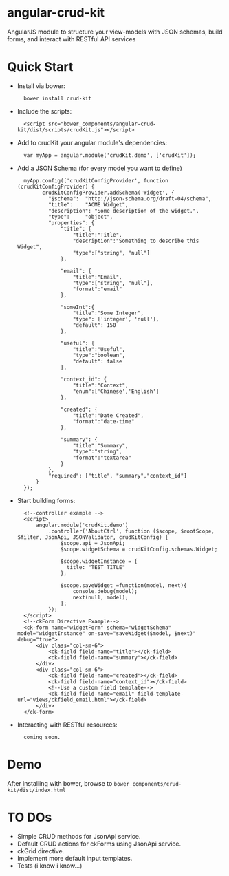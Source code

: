 angular-crud-kit
================

AngularJS module to structure your view-models with JSON schemas, build forms, and interact with RESTful API services

Quick Start
================

- Install via bower:

        bower install crud-kit


- Include the scripts:

        <script src="bower_components/angular-crud-kit/dist/scripts/crudKit.js"></script>


- Add to crudKit your angular module's dependencies:

        var myApp = angular.module('crudKit.demo', ['crudKit']);


- Add a JSON Schema (for every model you want to define)

        myApp.config(['crudKitConfigProvider', function (crudKitConfigProvider) {
              crudKitConfigProvider.addSchema('Widget', {
                "$schema":  "http://json-schema.org/draft-04/schema",
                "title":    "ACME Widget",
                "description": "Some description of the widget.",
                "type":     "object",
                "properties": {
                    "title": {
                        "title":"Title",
                        "description":"Something to describe this Widget",
                        "type":["string", "null"]
                    },

                    "email": {
                        "title":"Email",
                        "type":["string", "null"],
                        "format":"email"
                    },

                    "someInt":{
                        "title":"Some Integer",
                        "type": ['integer', 'null'],
                        "default": 150
                    },

                    "useful": {
                        "title":"Useful",
                        "type":"boolean",
                        "default": false
                    },

                    "context_id": {
                        "title":"Context",
                        "enum":['Chinese','English']
                    },

                    "created": {
                        "title":"Date Created",
                        "format":"date-time"
                    },

                    "summary": {
                        "title":"Summary",
                        "type":"string",
                        "format":"textarea"
                    }
                },
                "required": ["title", "summary","context_id"]
            }
        });


- Start building forms:

        <!--controller example -->
        <script>
            angular.module('crudKit.demo')
                .controller('AboutCtrl', function ($scope, $rootScope, $filter, JsonApi, JSONValidator, crudKitConfig) {
                    $scope.api = JsonApi;
                    $scope.widgetSchema = crudKitConfig.schemas.Widget;

                    $scope.widgetInstance = {
                      title: "TEST TITLE"
                    };

                    $scope.saveWidget =function(model, next){
                        console.debug(model);
                        next(null, model);
                    };
                });
        </script>
        <!--ckForm Directive Example-->
        <ck-form name="widgetForm" schema="widgetSchema" model="widgetInstance" on-save="saveWidget($model, $next)" debug="true">
            <div class="col-sm-6">
                <ck-field field-name="title"></ck-field>
                <ck-field field-name="summary"></ck-field>
            </div>
            <div class="col-sm-6">
                <ck-field field-name="created"></ck-field>
                <ck-field field-name="context_id"></ck-field>
                <!--Use a custom field template-->
                <ck-field field-name="email" field-template-url="views/ckfield_email.html"></ck-field>
            </div>
        </ck-form>


- Interacting with RESTful resources:

        coming soon.

Demo
==========
After installing with bower, browse to `bower_components/crud-kit/dist/index.html`

TO DOs
==========
- Simple CRUD methods for JsonApi service.
- Default CRUD actions for ckForms using JsonApi service.
- ckGrid directive.
- Implement more default input templates.
- Tests (i know i know...)
